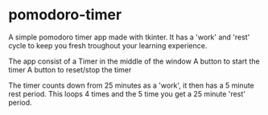 # pomodoro-timer
A simple pomodoro timer app made with tkinter.
It has a 'work' and 'rest' cycle to keep you fresh troughout your learning experience.

The app consist of a Timer in the middle of the window
A button to start the timer
A button to reset/stop the timer

The timer counts down from 25 minutes as a 'work', it then has a 5 minute rest period.
This loops 4 times and the 5 time you get a 25 minute 'rest' period.
